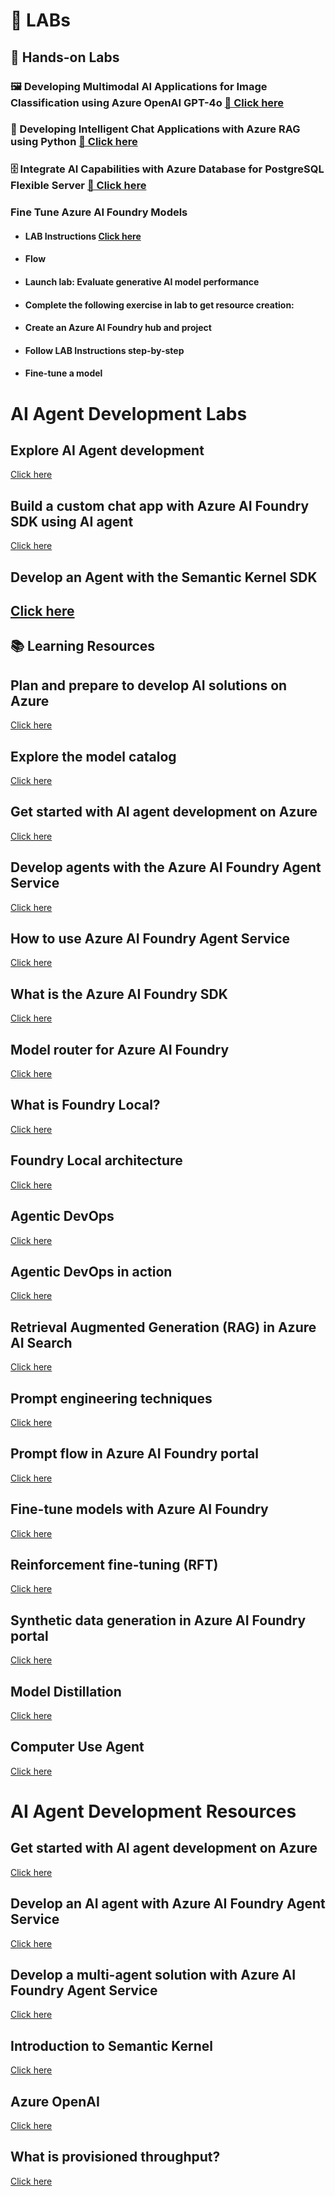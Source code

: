 # 🧪 **LABs**

## 🧠 **Hands-on Labs**

### 🖼️ Developing Multimodal AI Applications for Image Classification using Azure OpenAI GPT-4o  [🔗 Click here](https://github.com/upskillsgenai/LTI-Day-1)

### 💬 Developing Intelligent Chat Applications with Azure RAG using Python  [🔗 Click here](https://cloudthat.learnondemand.net/](https://cloudthat.learnondemand.net/Lab/74511?instructionSetLang=en&classId=716568))

### 🗄️ Integrate AI Capabilities with Azure Database for PostgreSQL Flexible Server  [🔗 Click here](https://microsoftlearning.github.io/mslearn-postgresql/Instructions/Labs/16-analyze-sentiment.html)

### Fine Tune Azure AI Foundry Models

- #### LAB Instructions [Click here](https://microsoftlearning.github.io/mslearn-ai-studio/Instructions/05-Finetune-model.html)

- #### Flow

- #### Launch lab: Evaluate generative AI model performance
- #### Complete the following exercise in lab to get resource creation:

- #### **Create an Azure AI Foundry hub and project**

- #### Follow LAB Instructions step-by-step
- #### **Fine-tune a model**

# AI Agent Development Labs

## Explore AI Agent development
[Click here](https://cloudthat.learnondemand.net/Lab/74514?instructionSetLang=en&classId=716568)

## Build a custom chat app with Azure AI Foundry SDK using AI agent
[Click here](https://cloudthat.learnondemand.net/Lab/74515?instructionSetLang=en&classId=716568)

## Develop an Agent with the Semantic Kernel SDK
[Click here](https://github.com/upskillsgenai/SemanticKernel.git)
---

## 📚 **Learning Resources**

## Plan and prepare to develop AI solutions on Azure
[Click here](https://learn.microsoft.com/en-in/training/modules/prepare-azure-ai-development/)

## Explore the model catalog
[Click here](https://learn.microsoft.com/en-in/training/modules/explore-models-azure-ai-studio/2-select-model/?ns-enrollment-type=learningpath&ns-enrollment-id=learn.wwl.create-custom-copilots-ai-studio)

## Get started with AI agent development on Azure
[Click here](https://learn.microsoft.com/en-in/training/paths/develop-ai-agents-on-azure/)

## Develop agents with the Azure AI Foundry Agent Service
[Click here](https://learn.microsoft.com/en-in/training/modules/develop-ai-agent-azure/4-when-use-agent-service/?ns-enrollment-type=learningpath&ns-enrollment-id=learn.wwl.develop-ai-agent-on-azure)

## How to use Azure AI Foundry Agent Service
[Click here](https://learn.microsoft.com/en-in/training/paths/develop-ai-agents-on-azure/)

## What is the Azure AI Foundry SDK
[Click here](https://learn.microsoft.com/en-in/training/modules/ai-foundry-sdk/02-azure-ai-foundry-sdk/?ns-enrollment-type=learningpath&ns-enrollment-id=learn.wwl.create-custom-copilots-ai-studio)

## Model router for Azure AI Foundry
[Click here](https://learn.microsoft.com/en-us/azure/ai-foundry/openai/concepts/model-router)

## What is Foundry Local?
[Click here](https://learn.microsoft.com/en-us/azure/ai-foundry/foundry-local/what-is-foundry-local)

## Foundry Local architecture
[Click here](https://learn.microsoft.com/en-us/azure/ai-foundry/foundry-local/concepts/foundry-local-architecture?source=recommendations)

## Agentic DevOps
[Click here](https://azure.microsoft.com/en-us/blog/agentic-devops-evolving-software-development-with-github-copilot-and-microsoft-azure/)

## Agentic DevOps in action
[Click here](https://developer.microsoft.com/blog/reimagining-every-phase-of-the-developer-lifecycle#:~:text=At%20Microsoft%20Build%20last%20week,NET%20and%20Java)

## Retrieval Augmented Generation (RAG) in Azure AI Search
[Click here](https://learn.microsoft.com/en-us/azure/search/retrieval-augmented-generation-overview?tabs=docs)

## Prompt engineering techniques
[Click here](https://learn.microsoft.com/en-us/azure/ai-foundry/openai/concepts/prompt-engineering)

## Prompt flow in Azure AI Foundry portal
[Click here](https://learn.microsoft.com/en-us/azure/ai-foundry/concepts/prompt-flow)

## Fine-tune models with Azure AI Foundry
[Click here](https://learn.microsoft.com/en-us/azure/ai-foundry/concepts/fine-tuning-overview)

## Reinforcement fine-tuning (RFT)
[Click here](https://learn.microsoft.com/en-us/azure/ai-foundry/openai/how-to/reinforcement-fine-tuning)

## Synthetic data generation in Azure AI Foundry portal
[Click here](https://learn.microsoft.com/en-us/azure/ai-foundry/concepts/concept-synthetic-data)

## Model Distillation
[Click here](https://learn.microsoft.com/en-us/samples/azure/azureml-examples/azureml-model-distillation/)

## Computer Use Agent
[Click here](https://learn.microsoft.com/en-us/azure/ai-foundry/openai/how-to/computer-use?tabs=python)

# AI Agent Development Resources

## Get started with AI agent development on Azure
[Click here](https://learn.microsoft.com/en-in/training/modules/ai-agent-fundamentals/)

## Develop an AI agent with Azure AI Foundry Agent Service
[Click here](https://learn.microsoft.com/en-in/training/modules/develop-ai-agent-azure/)

## Develop a multi-agent solution with Azure AI Foundry Agent Service
[Click here](https://learn.microsoft.com/en-in/training/paths/develop-ai-agents-on-azure/)

## Introduction to Semantic Kernel
[Click here](https://learn.microsoft.com/en-us/semantic-kernel/overview/)

## Azure OpenAI
[Click here](https://microsoft.github.io/PartnerResources/skilling/ai-ml-academy/resources/openai)

## What is provisioned throughput?
[Click here](https://learn.microsoft.com/en-us/azure/ai-foundry/openai/concepts/provisioned-throughput?tabs=global-ptum)
